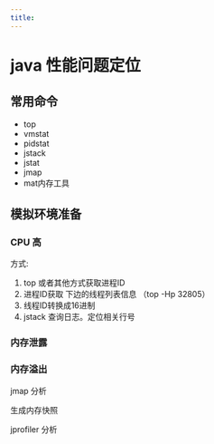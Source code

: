 ```yaml
---
title:
---
```

# java 性能问题定位 
## 常用命令 
- top
- vmstat
- pidstat
- jstack
- jstat
- jmap
- mat内存工具

## 模拟环境准备

### CPU 高
方式: 

1. top 或者其他方式获取进程ID
2. 进程ID获取 下边的线程列表信息 （top -Hp 32805） 
3. 线程ID转换成16进制
4. jstack 查询日志。定位相关行号
### 内存泄露
### 内存溢出

jmap 分析

生成内存快照

jprofiler 分析



